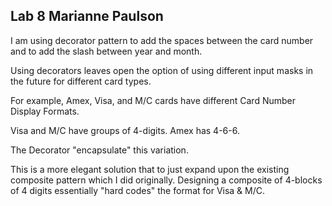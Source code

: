 ## Lab 8 Marianne Paulson

I am using decorator pattern to add the spaces between the card number
and to add the slash between year and month.

Using decorators leaves open the option of using different input masks in the 
future for different card types.

For example, Amex, Visa, and M/C cards have different Card Number Display Formats.

Visa and M/C have groups of 4-digits. Amex has 4-6-6.

The Decorator "encapsulate" this variation. 

This is a more elegant solution that to just expand upon the 
existing composite pattern which I did originally. 
Designing a composite of 4-blocks of 4 digits essentially "hard codes" the format
for Visa & M/C.



